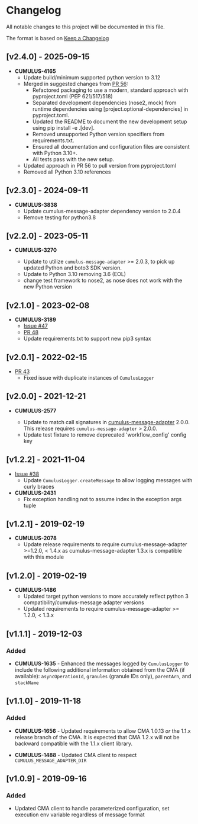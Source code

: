 # Changelog

All notable changes to this project will be documented in this file.

The format is based on [Keep a Changelog](http://keepachangelog.com/en/1.0.0/)

## [v2.4.0] - 2025-09-15

- **CUMULUS-4165**
  - Update build/minimum supported python version to 3.12
  - Merged in suggested changes from [PR 56](https://github.com/nasa/cumulus-message-adapter-python/pull/56):
    - Refactored packaging to use a modern,
    standard approach with pyproject.toml (PEP 621/517/518)
    - Separated development dependencies (nose2, mock) from runtime dependencies
     using [project.optional-dependencies] in pyproject.toml.
    - Updated the README to document the new
      development setup using pip install -e .[dev].
    - Removed unsupported Python version specifiers from requirements.txt.
    - Ensured all documentation and configuration files are consistent with
      Python 3.10+.
    - All tests pass with the new setup.
  - Updated approach in PR 56 to pull version from pyproject.toml
  - Removed all Python 3.10 references

## [v2.3.0] - 2024-09-11

- **CUMULUS-3838**
  - Update cumulus-message-adapter dependency version to 2.0.4
  - Remove testing for python3.8

## [v2.2.0] - 2023-05-11

- **CUMULUS-3270**

  - Update to utilize `cumulus-message-adapter` >= 2.0.3, to pick up updated Python
  and boto3 SDK version.
  - Update to Python 3.10 removing 3.6 (EOL)
  - change test framework to nose2, as nose does not work with the new Python version

## [v2.1.0] - 2023-02-08

- **CUMULUS-3189**
  - [Issue #47](https://github.com/nasa/cumulus-message-adapter-python/issues/47)
  - [PR 48](https://github.com/nasa/cumulus-message-adapter-python/pull/48)
  - Update requirements.txt to support new pip3 syntax

## [v2.0.1] - 2022-02-15

- [PR 43](https://github.com/nasa/cumulus-message-adapter-python/pull/43)
  - Fixed issue with duplicate instances of `CumulusLogger`

## [v2.0.0] - 2021-12-21

- **CUMULUS-2577**

  - Update to match call signatures in [cumulus-message-adapter](https://github.com/nasa/cumulus-message-adapter)
   2.0.0.  This release requires `cumulus-message-adapter` > 2.0.0.
  - Update test fixture to remove deprecated 'workflow_config' config key

## [v1.2.2] - 2021-11-04

- [Issue #38](https://github.com/nasa/cumulus-message-adapter-python/issues/38)
  - Update `CumulusLogger.createMessage` to allow logging messages with curly braces
- **CUMULUS-2431**
  - Fix exception handling not to assume index in the exception args tuple

## [v1.2.1] - 2019-02-19

- **CUMULUS-2078**
  - Update release requirements to require cumulus-message-adapter >=1.2.0, <
    1.4.x as cumulus-message-adapter 1.3.x is compatible with this module

## [v1.2.0] - 2019-02-19

- **CUMULUS-1486**
  - Updated target python versions to more accurately reflect python 3
    compatibility/cumulus-message adapter versions
  - Updated requirements to require cumulus-message-adapter >= 1.2.0, < 1.3.x

## [v1.1.1] - 2019-12-03

### Added

- **CUMULUS-1635** - Enhanced the messages logged by `CumulusLogger` to include
  the following additional information obtained from the CMA (if available):
  `asyncOperationId`, `granules` (granule IDs only), `parentArn`, and
  `stackName`

## [v1.1.0] - 2019-11-18

### Added

- **CUMULUS-1656** - Updated requirements to allow CMA 1.0.13 *or* the 1.1.x
  release branch of the CMA. It is expected that CMA 1.2.x will not be backward
  compatible with the 1.1.x client library.

- **CUMULUS-1488** - Updated CMA client to respect `CUMULUS_MESSAGE_ADAPTER_DIR`

## [v1.0.9] - 2019-09-16

### Added

- Updated CMA client to handle parameterized configuration, set execution env
  variable regardless of message format

